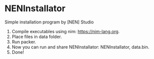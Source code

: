 # NENInstallator
 Simple installation program by [NEN] Studio
1. Compile executables using nim: https://nim-lang.org.
2. Place files in data folder.
3. Run packer.
4. Now you can run and share NENInstallator: NENInstallator, data.bin.
5. Done!
